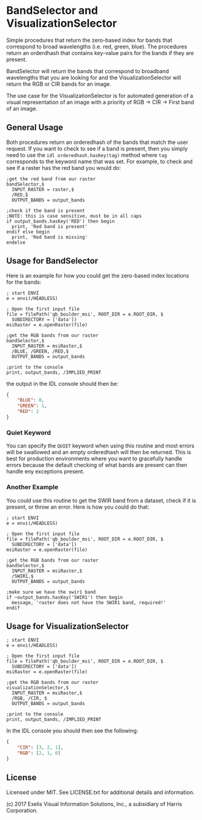 # BandSelector and VisualizationSelector

Simple procedures that return the zero-based index for bands that correspond to broad wavelengths (i.e. red, green, blue). The procedures return an orderdhash that contains key-value pairs for the bands if they are present.

BandSelector will return the bands that correspond to broadband wavelengths that you are looking for and the VisualizationSelector will return the RGB or CIR bands for an image. 

The use case for the VisualizationSelector is for automated generation of a visual representation of an image with a priority of RGB -> CIR -> First band of an image.

## General Usage

Both procedures return an orderedhash of the bands that match the user request. If you want to check to see if a band is present, then you simply need to use the ```idl orderedhash.hasKey(tag)``` method where `tag` corresponds to the keyword name that was set. For example, to check and see if a raster has the red band you would do:

```idl
;get the red band from our raster
bandSelector,$
  INPUT_RASTER = raster,$
  /RED,$
  OUTPUT_BANDS = output_bands

;check if the band is present
;NOTE: this is case sensitive, must be in all caps
if output_bands.hasKey('RED') then begin
  print, 'Red band is present'
endif else begin
  print, 'Red band is missing'
endelse
```

## Usage for BandSelector

Here is an example for how you could get the zero-based index locations for the bands:

```idl
; start ENVI
e = envi(/HEADLESS)

; Open the first input file
file = filePath('qb_boulder_msi', ROOT_DIR = e.ROOT_DIR, $
  SUBDIRECTORY = ['data'])
msiRaster = e.openRaster(file)

;get the RGB bands from our raster
bandSelector,$
  INPUT_RASTER = msiRaster,$
  /BLUE, /GREEN, /RED,$
  OUTPUT_BANDS = output_bands

;print to the console
print, output_bands, /IMPLIED_PRINT
```

the output in the IDL console should then be:

```json
{
    "BLUE": 0,
    "GREEN": 1,
    "RED": 2
}
```

### Quiet Keyword
You can specify the `QUIET` keyword when using this routine and most errors will be swallowed and an empty orderedhash will then be returned. This is best for production environments where you want to gracefully handle errors because the default checking of what bands are present can then handle eny exceptions present.

### Another Example

You could use this routine to get the SWIR band from a dataset, check if it is present, or throw an error. Here is how you could do that:


```idl
; start ENVI
e = envi(/HEADLESS)

; Open the first input file
file = filePath('qb_boulder_msi', ROOT_DIR = e.ROOT_DIR, $
  SUBDIRECTORY = ['data'])
msiRaster = e.openRaster(file)

;get the RGB bands from our raster
bandSelector,$
  INPUT_RASTER = msiRaster,$
  /SWIR1,$
  OUTPUT_BANDS = output_bands

;make sure we have the swir1 band
if ~output_bands.hasKey('SWIR1') then begin
  message, 'raster does not have the SWIR1 band, required!'
endif
```

## Usage for VisualizationSelector

```idl
; start ENVI
e = envi(/HEADLESS)

; Open the first input file
file = filePath('qb_boulder_msi', ROOT_DIR = e.ROOT_DIR, $
  SUBDIRECTORY = ['data'])
msiRaster = e.openRaster(file)

;get the RGB bands from our raster
visualizationSelector,$
  INPUT_RASTER = msiRaster,$
  /RGB, /CIR, $
  OUTPUT_BANDS = output_bands

;print to the console
print, output_bands, /IMPLIED_PRINT
```

In the IDL console you should then see the following:


```json
{
    "CIR": [3, 2, 1],
    "RGB": [2, 1, 0]
}
```

## License

Licensed under MIT. See LICENSE.txt for additional details and information.

(c) 2017 Exelis Visual Information Solutions, Inc., a subsidiary of Harris Corporation.
